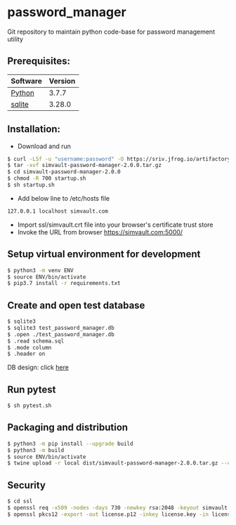 # password_manager
Git repository to maintain python code-base for password management utility

## Prerequisites:

| Software                                                       | Version |
|----------------------------------------------------------------|---------|
| [Python](https://docs.python-guide.org/starting/install3/osx/) | 3.7.7   |
| [sqlite](https://www.sqlite.org/download.html)                 | 3.28.0  |

## Installation:

- Download and run
```sh
$ curl -LSf -u "username:password" -O https://sriv.jfrog.io/artifactory/password-manager-local/simvault-password-manager/2.0.0/simvault-password-manager-2.0.0.tar.gz
$ tar -xvf simvault-password-manager-2.0.0.tar.gz
$ cd simvault-password-manager-2.0.0
$ chmod -R 700 startup.sh
$ sh startup.sh
```
- Add below line to /etc/hosts file

```sh
127.0.0.1 localhost simvault.com
```
- Import ssl/simvault.crt file into your browser's certificate trust store
- Invoke the URL from browser https://simvault.com:5000/

## Setup virtual environment for development

```sh
$ python3 -m venv ENV
$ source ENV/bin/activate
$ pip3.7 install -r requirements.txt
```

## Create and open test database

```sh
$ sqlite3
$ sqlite3 test_password_manager.db
$ .open ./test_password_manager.db
$ .read schema.sql
$ .mode column
$ .header on
```
DB design: click [here](schema.sql)

## Run pytest

```sh
$ sh pytest.sh
```

## Packaging and distribution

```sh
$ python3 -m pip install --upgrade build
$ python3 -m build
$ source ENV/bin/activate
$ twine upload -r local dist/simvault-password-manager-2.0.0.tar.gz --config-file .pypirc
```


## Security

```sh
$ cd ssl
$ openssl req -x509 -nodes -days 730 -newkey rsa:2048 -keyout simvault.key -out simvault.crt -config req.cnf -sha256
$ openssl pkcs12 -export -out license.p12 -inkey license.key -in license.crt
```
